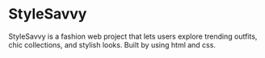 # StyleSavvy
StyleSavvy is a fashion web project that lets users explore trending outfits, chic collections, and stylish looks. Built by using html and css.
